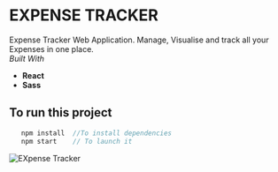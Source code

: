 # EXPENSE TRACKER
Expense Tracker Web Application. Manage, Visualise and track all your Expenses in one place.
<br>
*Built With*
- **React**
- **Sass**


## To run this project

```javascript
   npm install  //To install dependencies
   npm start    // To launch it
```

![EXpense Tracker](https://github.com/techy-savant/Expense-Tracker/assets/108519575/6c3a606f-dc9f-4c76-99b7-3c1df1b95edc)
